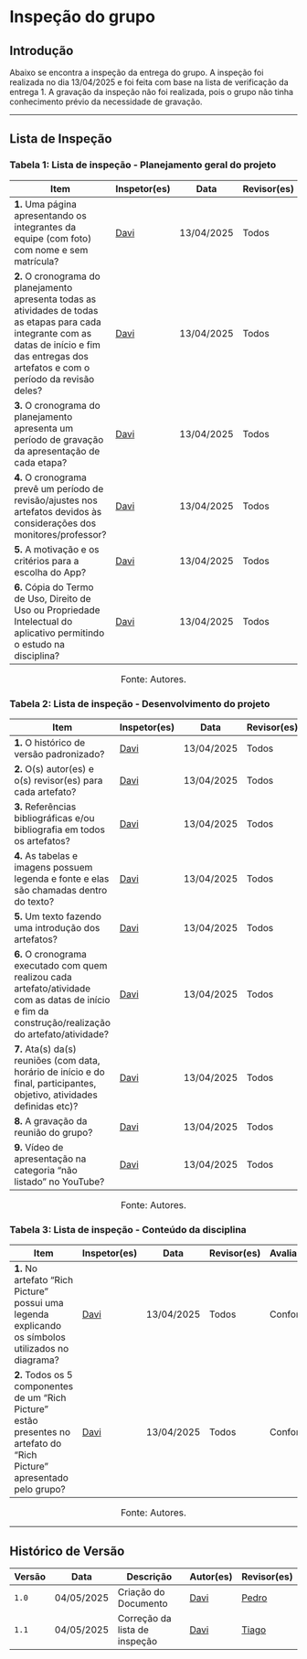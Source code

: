 # Inspeção do grupo

## Introdução

Abaixo se encontra a inspeção da entrega do grupo. A inspeção foi realizada no dia 13/04/2025 e foi feita com base na lista de verificação da entrega 1. A gravação da inspeção não foi realizada, pois o grupo não tinha conhecimento prévio da necessidade de gravação.

---

## Lista de Inspeção

### Tabela 1: Lista de inspeção - Planejamento geral do projeto

| Item | Inspetor(es) | Data | Revisor(es) | Avaliação |
|---------|-------|------------|--------|--------|
| **1.** Uma página apresentando os integrantes da equipe (com foto) com nome e sem matrícula? | [Davi](https://github.com/Davicamilo23) | 13/04/2025 | Todos | Conforme |
| **2.** O cronograma do planejamento apresenta todas as atividades de todas as etapas para cada integrante com as datas de início e fim das entregas dos artefatos e com o período da revisão deles? | [Davi](https://github.com/Davicamilo23) | 13/04/2025 | Todos | Conforme |
| **3.** O cronograma do planejamento apresenta um período de gravação da apresentação de cada etapa? | [Davi](https://github.com/Davicamilo23) | 13/04/2025 | Todos | Conforme |
| **4.** O cronograma prevê um período de revisão/ajustes nos artefatos devidos às considerações dos monitores/professor? | [Davi](https://github.com/Davicamilo23) | 13/04/2025 | Todos | Conforme |
| **5.** A motivação e os critérios para a escolha do App? | [Davi](https://github.com/Davicamilo23) | 13/04/2025 | Todos | Conforme |
| **6.** Cópia do Termo de Uso, Direito de Uso ou Propriedade Intelectual do aplicativo permitindo o estudo na disciplina? | [Davi](https://github.com/Davicamilo23) | 13/04/2025 | Todos | Conforme |

<font size="3"><p align="center">Fonte: Autores.</p></font>

### Tabela 2: Lista de inspeção - Desenvolvimento do projeto

| Item | Inspetor(es) | Data | Revisor(es) | Avaliação |
|---------|-------|------------|--------|--------|
| **1.** O histórico de versão padronizado? | [Davi](https://github.com/Davicamilo23) | 13/04/2025 | Todos | Conforme |
| **2.** O(s) autor(es) e o(s) revisor(es) para cada artefato? | [Davi](https://github.com/Davicamilo23) | 13/04/2025 | Todos | Conforme |
| **3.** Referências bibliográficas e/ou bibliografia em todos os artefatos? | [Davi](https://github.com/Davicamilo23) | 13/04/2025 | Todos | Conforme |
| **4.** As tabelas e imagens possuem legenda e fonte e elas são chamadas dentro do texto? | [Davi](https://github.com/Davicamilo23) | 13/04/2025 | Todos | Conforme |
| **5.** Um texto fazendo uma introdução dos artefatos? | [Davi](https://github.com/Davicamilo23) | 13/04/2025 | Todos | Conforme |
| **6.** O cronograma executado com quem realizou cada artefato/atividade com as datas de início e fim da construção/realização do artefato/atividade? | [Davi](https://github.com/Davicamilo23) | 13/04/2025 | Todos | Conforme |
| **7.** Ata(s) da(s) reuniões (com data, horário de início e do final, participantes, objetivo, atividades definidas etc)? | [Davi](https://github.com/Davicamilo23) | 13/04/2025 | Todos | Conforme |
| **8.** A gravação da reunião do grupo? | [Davi](https://github.com/Davicamilo23) | 13/04/2025 | Todos | Conforme |
| **9.** Vídeo de apresentação na categoria “não listado” no YouTube? | [Davi](https://github.com/Davicamilo23) | 13/04/2025 | Todos | Conforme |

<font size="3"><p align="center">Fonte: Autores.</p></font>

### Tabela 3: Lista de inspeção - Conteúdo da disciplina

| Item | Inspetor(es) | Data | Revisor(es) | Avaliação |
|---------|-------|------------|--------|--------|
| **1.** No artefato “Rich Picture” possui uma legenda explicando os símbolos utilizados no diagrama? | [Davi](https://github.com/Davicamilo23) | 13/04/2025 | Todos | Conforme |
| **2.** Todos os 5 componentes de um “Rich Picture” estão presentes no artefato do “Rich Picture” apresentado pelo grupo? | [Davi](https://github.com/Davicamilo23) | 13/04/2025 | Todos | Conforme |

<font size="3"><p align="center">Fonte: Autores.</p></font>

---

## Histórico de Versão

| Versão | Data          | Descrição                          | Autor(es)     |  Revisor(es)  |
| ------ | ------------- | ---------------------------------- | ------------- | ------------- |
| `1.0`  |  04/05/2025 |  Criação do Documento | [Davi](https://github.com/Davicamilo23) | [Pedro](https://github.com/pedroeverton217) |
| `1.1`  |  04/05/2025 |  Correção da lista de inspeção | [Davi](https://github.com/Davicamilo23) | [Tiago](https://github.com/TiagoBalieiro) |
